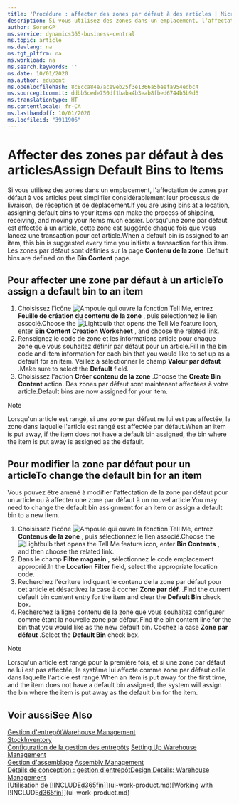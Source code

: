 ```yaml
---
title: 'Procédure : affecter des zones par défaut à des articles | Microsoft Docs'
description: Si vous utilisez des zones dans un emplacement, l'affectation de zones par défaut à vos articles peut simplifier considérablement leur processus de livraison, de réception et de déplacement. Lorsqu'une zone par défaut est affectée à un article, cette zone est suggérée chaque fois que vous lancez une transaction pour cet article.
author: SorenGP
ms.service: dynamics365-business-central
ms.topic: article
ms.devlang: na
ms.tgt_pltfrm: na
ms.workload: na
ms.search.keywords: ''
ms.date: 10/01/2020
ms.author: edupont
ms.openlocfilehash: 8c8cca84e7ace9eb25f3e1366a5beefa954edbc4
ms.sourcegitcommit: ddbb5cede750df1baba4b3eab8fbed6744b5b9d6
ms.translationtype: HT
ms.contentlocale: fr-CA
ms.lasthandoff: 10/01/2020
ms.locfileid: "3911906"
---
```

# <a name="assign-default-bins-to-items"></a><span data-ttu-id="8ca36-104">Affecter des zones par défaut à des articles</span><span class="sxs-lookup"><span data-stu-id="8ca36-104">Assign Default Bins to Items</span></span>
<span data-ttu-id="8ca36-105">Si vous utilisez des zones dans un emplacement, l'affectation de zones par défaut à vos articles peut simplifier considérablement leur processus de livraison, de réception et de déplacement.</span><span class="sxs-lookup"><span data-stu-id="8ca36-105">If you are using bins at a location, assigning default bins to your items can make the process of shipping, receiving, and moving your items much easier.</span></span> <span data-ttu-id="8ca36-106">Lorsqu'une zone par défaut est affectée à un article, cette zone est suggérée chaque fois que vous lancez une transaction pour cet article.</span><span class="sxs-lookup"><span data-stu-id="8ca36-106">When a default bin is assigned to an item, this bin is suggested every time you initiate a transaction for this item.</span></span> <span data-ttu-id="8ca36-107">Les zones par défaut sont définies sur la page **Contenu de la zone** .</span><span class="sxs-lookup"><span data-stu-id="8ca36-107">Default bins are defined on the **Bin Content** page.</span></span>  

## <a name="to-assign-a-default-bin-to-an-item"></a><span data-ttu-id="8ca36-108">Pour affecter une zone par défaut à un article</span><span class="sxs-lookup"><span data-stu-id="8ca36-108">To assign a default bin to an item</span></span>
1.  <span data-ttu-id="8ca36-109">Choisissez l'icône ![Ampoule qui ouvre la fonction Tell Me](media/ui-search/search_small.png "Dites-moi ce que vous voulez faire"), entrez **Feuille de création du contenu de la zone** , puis sélectionnez le lien associé.</span><span class="sxs-lookup"><span data-stu-id="8ca36-109">Choose the ![Lightbulb that opens the Tell Me feature](media/ui-search/search_small.png "Tell me what you want to do") icon, enter **Bin Content Creation Worksheet** , and choose the related link.</span></span>  
2.  <span data-ttu-id="8ca36-110">Renseignez le code de zone et les informations article pour chaque zone que vous souhaitez définir par défaut pour un article.</span><span class="sxs-lookup"><span data-stu-id="8ca36-110">Fill in the bin code and item information for each bin that you would like to set up as a default for an item.</span></span> <span data-ttu-id="8ca36-111">Veillez à sélectionner le champ **Valeur par défaut** .</span><span class="sxs-lookup"><span data-stu-id="8ca36-111">Make sure to select the **Default** field.</span></span>  
3.  <span data-ttu-id="8ca36-112">Choisissez l'action **Créer contenu de la zone** .</span><span class="sxs-lookup"><span data-stu-id="8ca36-112">Choose the **Create Bin Content** action.</span></span> <span data-ttu-id="8ca36-113">Des zones par défaut sont maintenant affectées à votre article.</span><span class="sxs-lookup"><span data-stu-id="8ca36-113">Default bins are now assigned for your item.</span></span>  

> [!NOTE]  
>  <span data-ttu-id="8ca36-114">Lorsqu'un article est rangé, si une zone par défaut ne lui est pas affectée, la zone dans laquelle l'article est rangé est affectée par défaut.</span><span class="sxs-lookup"><span data-stu-id="8ca36-114">When an item is put away, if the item does not have a default bin assigned, the bin where the item is put away is assigned as the default.</span></span>  

## <a name="to-change-the-default-bin-for-an-item"></a><span data-ttu-id="8ca36-115">Pour modifier la zone par défaut pour un article</span><span class="sxs-lookup"><span data-stu-id="8ca36-115">To change the default bin for an item</span></span>  
<span data-ttu-id="8ca36-116">Vous pouvez être amené à modifier l'affectation de la zone par défaut pour un article ou à affecter une zone par défaut à un nouvel article.</span><span class="sxs-lookup"><span data-stu-id="8ca36-116">You may need to change the default bin assignment for an item or assign a default bin to a new item.</span></span>    
1.  <span data-ttu-id="8ca36-117">Choisissez l'icône ![Ampoule qui ouvre la fonction Tell Me](media/ui-search/search_small.png "Dites-moi ce que vous voulez faire"), entrez **Contenus de la zone** , puis sélectionnez le lien associé.</span><span class="sxs-lookup"><span data-stu-id="8ca36-117">Choose the ![Lightbulb that opens the Tell Me feature](media/ui-search/search_small.png "Tell me what you want to do") icon, enter **Bin Contents** , and then choose the related link.</span></span>  
2.  <span data-ttu-id="8ca36-118">Dans le champ **Filtre magasin** , sélectionnez le code emplacement approprié.</span><span class="sxs-lookup"><span data-stu-id="8ca36-118">In the **Location Filter** field, select the appropriate location code.</span></span>  
3.  <span data-ttu-id="8ca36-119">Recherchez l'écriture indiquant le contenu de la zone par défaut pour cet article et désactivez la case à cocher **Zone par déf.** .</span><span class="sxs-lookup"><span data-stu-id="8ca36-119">Find the current default bin content entry for the item and clear the **Default Bin** check box.</span></span>  
4.  <span data-ttu-id="8ca36-120">Recherchez la ligne contenu de la zone que vous souhaitez configurer comme étant la nouvelle zone par défaut.</span><span class="sxs-lookup"><span data-stu-id="8ca36-120">Find the bin content line for the bin that you would like as the new default bin.</span></span> <span data-ttu-id="8ca36-121">Cochez la case **Zone par défaut** .</span><span class="sxs-lookup"><span data-stu-id="8ca36-121">Select the **Default Bin** check box.</span></span>  

> [!NOTE]  
>  <span data-ttu-id="8ca36-122">Lorsqu'un article est rangé pour la première fois, et si une zone par défaut ne lui est pas affectée, le système lui affecte comme zone par défaut celle dans laquelle l'article est rangé.</span><span class="sxs-lookup"><span data-stu-id="8ca36-122">When an item is put away for the first time, and the item does not have a default bin assigned, the system will assign the bin where the item is put away as the default bin for the item.</span></span>  

## <a name="see-also"></a><span data-ttu-id="8ca36-123">Voir aussi</span><span class="sxs-lookup"><span data-stu-id="8ca36-123">See Also</span></span>  
[<span data-ttu-id="8ca36-124">Gestion d'entrepôt</span><span class="sxs-lookup"><span data-stu-id="8ca36-124">Warehouse Management</span></span>](warehouse-manage-warehouse.md)  
[<span data-ttu-id="8ca36-125">Stock</span><span class="sxs-lookup"><span data-stu-id="8ca36-125">Inventory</span></span>](inventory-manage-inventory.md)  
<span data-ttu-id="8ca36-126">[Configuration de la gestion des entrepôts](warehouse-setup-warehouse.md)   </span><span class="sxs-lookup"><span data-stu-id="8ca36-126">[Setting Up Warehouse Management](warehouse-setup-warehouse.md)   </span></span>  
<span data-ttu-id="8ca36-127">[Gestion d'assemblage](assembly-assemble-items.md)  </span><span class="sxs-lookup"><span data-stu-id="8ca36-127">[Assembly Management](assembly-assemble-items.md)  </span></span>  
[<span data-ttu-id="8ca36-128">Détails de conception : gestion d'entrepôt</span><span class="sxs-lookup"><span data-stu-id="8ca36-128">Design Details: Warehouse Management</span></span>](design-details-warehouse-management.md)  
<span data-ttu-id="8ca36-129">[Utilisation de [!INCLUDE[d365fin](includes/d365fin_md.md)]](ui-work-product.md)</span><span class="sxs-lookup"><span data-stu-id="8ca36-129">[Working with [!INCLUDE[d365fin](includes/d365fin_md.md)]](ui-work-product.md)</span></span>
